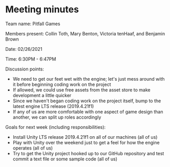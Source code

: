 # Meeting minutes

Team name: Pitfall Games

Members present: Collin Toth, Mary Benton, Victoria tenHaaf, and Benjamin Brown

Date: 02/26/2021

Time: 6:30PM - 6:47PM

Discussion points:

* We need to get our feet wet with the engine; let's just mess around with it before beginning coding work on the project
* If allowed, we could use free assets from the asset store to make development a little quicker
* Since we haven't began coding work on the project itself, bump to the latest engine LTS release (2019.4.21f1)
* If any of us are more comfortable with one aspect of game design than another, we can split up roles accordingly

Goals for next week (including responsibilities):

* Install Unity LTS release 2019.4.21f1 on all of our machines (all of us)
* Play with Unity over the weekend just to get a feel for how the engine operates (all of us)
* Try to get the Unity project hooked up to our GitHub repository and test commit a text file or some sample code (all of us)
